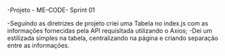 -Projeto  - ME-CODE- Sprint 01

-Seguindo as diretrizes de projeto criei uma Tabela no index.js com as informações fornecidas pela API requisitada utilizando o Axios;
-Dei um estilizada simples na tabela, centralizando na página e criando separação entre as informações.
